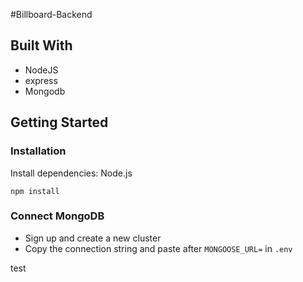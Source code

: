 #Billboard-Backend

## Built With

-   NodeJS
-   express
-   Mongodb

## Getting Started

### Installation

Install dependencies: Node.js

```
npm install
```

### Connect MongoDB
*   Sign up and create a new cluster
*   Copy the connection string and paste after `MONGOOSE_URL=` in `.env`


test